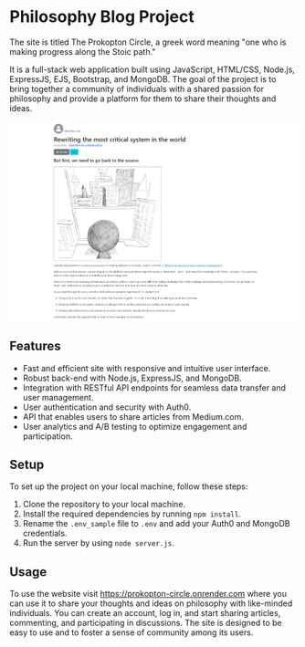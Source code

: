 # Philosophy Blog Project

The site is titled The Prokopton Circle, a greek word meaning "one who is making progress along the Stoic path." 

It is a full-stack web application built using JavaScript, HTML/CSS, Node.js, ExpressJS, EJS, Bootstrap, and MongoDB. The goal of the project is to bring together a community of individuals with a shared passion for philosophy and provide a platform for them to share their thoughts and ideas.

![alt text](https://github.com/ravig31/philosophy_blog/blob/master/readme-assets/ex.png?raw=true)

## Features

- Fast and efficient site with responsive and intuitive user interface.
- Robust back-end with Node.js, ExpressJS, and MongoDB.
- Integration with RESTful API endpoints for seamless data transfer and user management.
- User authentication and security with Auth0.
- API that enables users to share articles from Medium.com.
- User analytics and A/B testing to optimize engagement and participation.

## Setup

To set up the project on your local machine, follow these steps:

1. Clone the repository to your local machine.
2. Install the required dependencies by running `npm install`.
3. Rename the `.env_sample` file to `.env` and add your Auth0 and MongoDB credentials.
4. Run the server by using `node server.js`.

## Usage

To use the website visit https://prokopton-circle.onrender.com where you can use it to share your thoughts and ideas on philosophy with like-minded individuals. You can create an account, log in, and start sharing articles, commenting, and participating in discussions. The site is designed to be easy to use and to foster a sense of community among its users.

